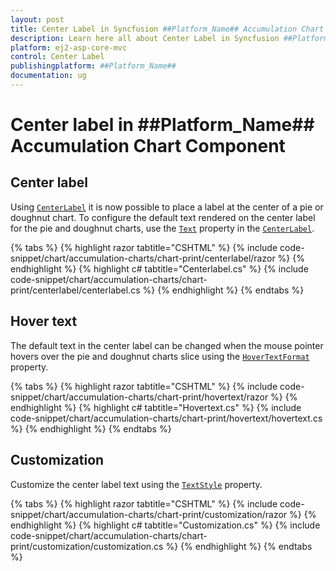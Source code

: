 ```yaml
---
layout: post
title: Center Label in Syncfusion ##Platform_Name## Accumulation Chart
description: Learn here all about Center Label in Syncfusion ##Platform_Name## Accumulation Chart component of Syncfusion Essential JS 2 and more.
platform: ej2-asp-core-mvc
control: Center Label
publishingplatform: ##Platform_Name##
documentation: ug
---
```


# Center label in ##Platform_Name## Accumulation Chart Component

## Center label

Using [`CenterLabel`](https://help.syncfusion.com/cr/aspnetmvc-js2/Syncfusion.EJ2.Charts.AccumulationChartCenterLabel.html) it is now possible to place a label at the center of a pie or doughnut chart. To configure the default text rendered on the center label for the pie and doughnut charts, use the [`Text`](https://help.syncfusion.com/cr/aspnetmvc-js2/Syncfusion.EJ2.Charts.AccumulationChartCenterLabel.html#Syncfusion_EJ2_Charts_AccumulationChartCenterLabel_Text) property in the [`CenterLabel`](https://help.syncfusion.com/cr/aspnetmvc-js2/Syncfusion.EJ2.Charts.AccumulationChartCenterLabel.html).

{% tabs %}
{% highlight razor tabtitle="CSHTML" %}
{% include code-snippet/chart/accumulation-charts/chart-print/centerlabel/razor %}
{% endhighlight %}
{% highlight c# tabtitle="Centerlabel.cs" %}
{% include code-snippet/chart/accumulation-charts/chart-print/centerlabel/centerlabel.cs %}
{% endhighlight %}
{% endtabs %}

## Hover text

The default text in the center label can be changed when the mouse pointer hovers over the pie and doughnut charts slice using the [`HoverTextFormat`](https://help.syncfusion.com/cr/aspnetmvc-js2/Syncfusion.EJ2.Charts.AccumulationChartCenterLabel.html#Syncfusion_EJ2_Charts_AccumulationChartCenterLabel_HoverTextFormat) property.

{% tabs %}
{% highlight razor tabtitle="CSHTML" %}
{% include code-snippet/chart/accumulation-charts/chart-print/hovertext/razor %}
{% endhighlight %}
{% highlight c# tabtitle="Hovertext.cs" %}
{% include code-snippet/chart/accumulation-charts/chart-print/hovertext/hovertext.cs %}
{% endhighlight %}
{% endtabs %}

## Customization

Customize the center label text using the [`TextStyle`](https://help.syncfusion.com/cr/aspnetmvc-js2/Syncfusion.EJ2.Charts.AccumulationChartCenterLabel.html#Syncfusion_EJ2_Charts_AccumulationChartCenterLabel_TextStyle) property.

{% tabs %}
{% highlight razor tabtitle="CSHTML" %}
{% include code-snippet/chart/accumulation-charts/chart-print/customization/razor %}
{% endhighlight %}
{% highlight c# tabtitle="Customization.cs" %}
{% include code-snippet/chart/accumulation-charts/chart-print/customization/customization.cs %}
{% endhighlight %}
{% endtabs %}


